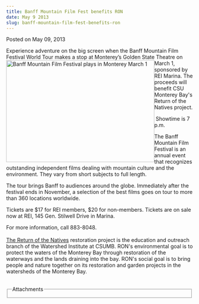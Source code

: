 ```yaml
---
title: Banff Mountain Film Fest benefits RON
date: May 9 2013
slug: banff-mountain-film-fest-benefits-ron
---
```





<span class="date">Posted on May 09, 2013    </span>
<p>Experience adventure on the big screen when the Banff Mountain
Film Festival World Tour&#xA0;makes&#xA0;<img alt="Banff Mountain Film Festival plays in Monterey March 1" src="http://news.csumb.edu/sites/default/files/65/attachments/news/images/banff_web.jpg" style="float:left; width:400px; height:276px">a&#xA0;stop at
Monterey&#x2019;s Golden State Theatre on March 1, sponsored by REI
Marina. The proceeds will benefit CSU Monterey Bay&apos;s Return of the
Natives project.</img></p>
<p>&#xA0;Showtime is 7 p.m.&#xA0;</p>
<p>The Banff Mountain Film Festival is an annual event that
recognizes outstanding independent films dealing with mountain
culture and the environment. They vary from short subjects to full
length.</p>
<p>The tour brings Banff to audiences around the globe. Immediately
after the festival ends in November, a selection of the best films
goes on tour to more than 360 locations worldwide.</p>
<p>Tickets are $17 for REI members, $20 for non-members. Tickets
are on sale now at REI, 145 Gen. Stilwell Drive in Marina.</p>
<p>For more information, call 883-8048.<br>
<br>
<a href="http://csumb.edu/ron" rel="nofollow">The Return of the
Natives</a> restoration project is the education and outreach
branch of the Watershed Institute at CSUMB. RON&apos;s environmental
goal is to protect the waters of the Monterey Bay through
restoration of the waterways and the lands draining into the bay.
RON&apos;s social goal is to bring people and nature together on its
restoration and garden projects in the watersheds of the Monterey
Bay.</br></br></p>
<fieldset class="fieldgroup group-attachments">
<legend>Attachments</legend>
<div class="field field-type-emvideo field-field-attach-video">
<div class="field-items">
<div class="field-item odd">
<div class="emvideo emvideo-video emvideo-"/>
</div>
</div>
</div>
</fieldset>





